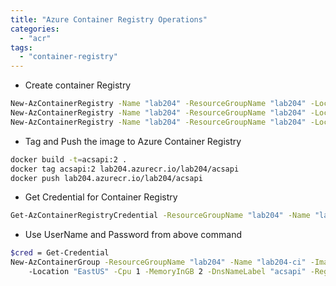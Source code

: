 ```yaml
---
title: "Azure Container Registry Operations"
categories: 
  - "acr"
tags: 
  - "container-registry"
---
```


- Create container Registry
```bash
New-AzContainerRegistry -Name "lab204" -ResourceGroupName "lab204" -Location "EastUS" -Sku "Basic" -EnableAdminUser
New-AzContainerRegistry -Name "lab204" -ResourceGroupName "lab204" -Location "EastUS" -Sku "Standard" 
New-AzContainerRegistry -Name "lab204" -ResourceGroupName "lab204" -Location "EastUS" -Sku "Premium"
```

- Tag and Push the image to Azure Container Registry
```bash
docker build -t=acsapi:2 .
docker tag acsapi:2 lab204.azurecr.io/lab204/acsapi
docker push lab204.azurecr.io/lab204/acsapi
```

- Get Credential for Container Registry
```bash
Get-AzContainerRegistryCredential -ResourceGroupName "lab204" -Name "lab204"
```

- Use UserName and Password from above command
```bash
$cred = Get-Credential
New-AzContainerGroup -ResourceGroupName "lab204" -Name "lab204-ci" -Image lab204.azurecr.io/lab204/acsapi:latest \`
	-Location "EastUS" -Cpu 1 -MemoryInGB 2 -DnsNameLabel "acsapi" -RegistryCredential $cred
```